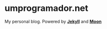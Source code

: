 # umprogramador.net

My personal blog. Powered by **[Jekyll](https://jekyllrb.com/)**  and **[Moon](http://taylantatli.github.io/Moon)**
